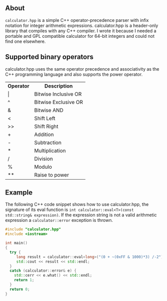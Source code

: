 ## About

```calculator.hpp``` is a simple C++ operator-precedence parser with
infix notation for integer arithmetic expressions. calculator.hpp is a
header-only library that compiles with any C++ compiler. I wrote it
because I needed a portable and GPL compatible calculator for 64-bit
integers and could not find one elsewhere.

## Supported binary operators

calculator.hpp uses the same operator precedence and associativity as
the C++ programming language and also supports the power operator.

<table>
  <tr align="center">
    <td><b>Operator</b></td>
    <td><b>Description</b></td>
  </tr>
  <tr align="left">
    <td>|</td>
    <td>Bitwise Inclusive OR</td>
  </tr>
  <tr align="left">
    <td>^</td>
    <td>Bitwise Exclusive OR</td>
  </tr>
  <tr align="left">
    <td>&</td>
    <td>Bitwise AND</td>
  </tr>
  <tr align="left">
    <td><</td>
    <td>Shift Left</td>
  </tr>
  <tr align="left">
    <td>>></td>
    <td>Shift Right</td>
  </tr>
  <tr align="left">
    <td>+</td>
    <td>Addition</td>
  </tr>
  <tr align="left">
    <td>-</td>
    <td>Subtraction</td>
  </tr>
  <tr align="left">
    <td>*</td>
    <td>Multiplication</td>
  </tr>
  <tr align="left">
    <td>/</td>
    <td>Division</td>
  </tr>
  <tr align="left">
    <td>%</td>
    <td>Modulo</td>
  </tr>
  <tr align="left">
    <td>**</td>
    <td>Raise to power</td>
  </tr>
</table>

## Example

The following C++ code snippet shows how to use calculator.hpp, the
signature of its eval function is
```int calculator::eval<T>(const std::string& expression)```.
If the expression string is not a valid arithmetic expression a
```calculator::error``` exception is thrown.

```C++
#include "calculator.hpp"
#include <iostream>

int main()
{
  try {
     long result = calculator::eval<long>("(0 + ~(0xFF & 1000)*3) /-2");
     std::cout << result << std::endl;
  }
  catch (calculator::error& e) {
    std::cerr << e.what() << std::endl;
    return 1;
  }
  return 0;
}
```
